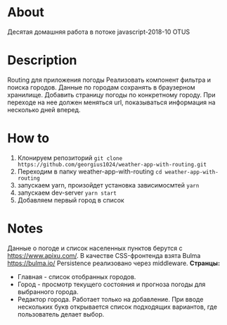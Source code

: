 # About
Десятая домашняя работа в потоке javascript-2018-10 OTUS

# Description
Routing для приложения погоды
Реализовать компонент фильтра и поиска городов. 
Данные по городам сохранять в браузерном хранилище. 
Добавить страницу погоды по конкретному городу. 
При переходе на нее должен меняться url, показываться информация на несколько дней вперед.

# How to
1) Клонируем репозиторий 
  `git clone https://github.com/georgius1024/weather-app-with-routing.git`
2) Переходим в папку weather-app-with-routing
  `cd weather-app-with-routing`
3) запускаем yarn, произойдет установка зависимосмтей
  `yarn`
4) запускаем dev-server
  `yarn start`
5) Добавляем первый город в список

# Notes
Данные о погоде и список населенных пунктов берутся c https://www.apixu.com/. 
В качестве CSS-фронтенда взята Bulma https://bulma.io/
Persistence реализовано через middleware. 
**Странцы:**
- Главная - список отобранных городов.
- Город - просмотр текущего состояния и прогноза погоды для выбранного города.
- Редактор города. Работает только на добавление. При вводе нескольких букв открывается список подходящих вариантов, где пользователь делает выбор. 
